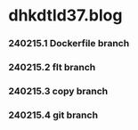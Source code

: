 # dhkdtld37.blog

### 240215.1 Dockerfile branch

### 240215.2 flt branch

### 240215.3 copy branch

### 240215.4 git branch

